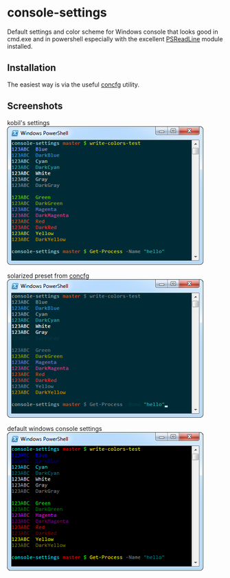 # console-settings
Default settings and color scheme for Windows console that looks good in cmd.exe and in powershell especially with the excellent [PSReadLine] module installed.

## Installation
The easiest way is via the useful [concfg] utility.

## Screenshots
kobil's settings<br>
![kobil]

solarized preset from [concfg]<br>
![solarized]

default windows console settings<br>
![initial]

[PSReadLine]: https://github.com/lzybkr/PSReadLine
[concfg]: https://github.com/lukesampson/concfg
[kobil]: https://github.com/kobilutil/console-settings/raw/master/images/kobil.png
[solarized]: https://github.com/kobilutil/console-settings/raw/master/images/solarized.png
[initial]: https://github.com/kobilutil/console-settings/raw/master/images/initial.png
